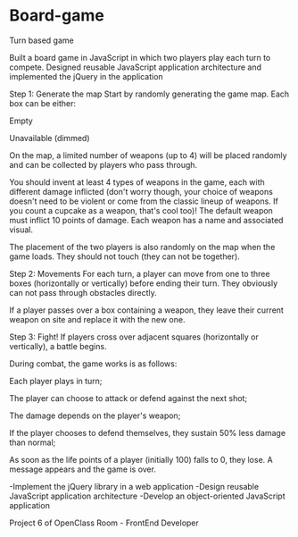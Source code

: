 # Board-game
Turn based game


Built a board game in JavaScript in which two players play each turn to compete.
Designed reusable JavaScript application architecture and implemented the jQuery in the application

Step 1: Generate the map
Start by randomly generating the game map. Each box can be either:

Empty

Unavailable (dimmed)

On the map, a limited number of weapons (up to 4) will be placed randomly and can be collected by players who pass through.

You should invent at least 4 types of weapons in the game, each with different damage inflicted (don't worry though, your choice of weapons doesn't need to be violent or come from the classic lineup of weapons. If you count a cupcake as a weapon, that's cool too)! The default weapon must inflict 10 points of damage. Each weapon has a name and associated visual.

The placement of the two players is also randomly on the map when the game loads. They should not touch (they can not be together).

Step 2: Movements
For each turn, a player can move from one to three boxes (horizontally or vertically) before ending their turn. They obviously can not pass through obstacles directly.

If a player passes over a box containing a weapon, they leave their current weapon on site and replace it with the new one.

Step 3: Fight!
If players cross over adjacent squares (horizontally or vertically), a battle begins.

During combat, the game works is as follows:

Each player plays in turn;

The player can choose to attack or defend against the next shot;

The damage depends on the player's weapon;

If the player chooses to defend themselves, they sustain 50% less damage than normal;

As soon as the life points of a player (initially 100) falls to 0, they lose. A message appears and the game is over.

-Implement the jQuery library in a web application
-Design reusable JavaScript application architecture
-Develop an object-oriented JavaScript application



Project 6 of OpenClass Room - FrontEnd Developer 
